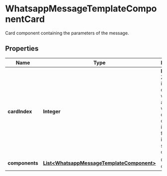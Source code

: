 

# WhatsappMessageTemplateComponentCard

Card component containing the parameters of the message.

## Properties

| Name | Type | Description | Notes |
|------------ | ------------- | ------------- | -------------|
|**cardIndex** | **Integer** | **Required.** Zero-indexed order in which card appears within the card carousel. 0 indicates first card, 1 indicates second card, etc. |  [optional] |
|**components** | [**List&lt;WhatsappMessageTemplateComponent&gt;**](WhatsappMessageTemplateComponent.md) | Card component. |  [optional] |



